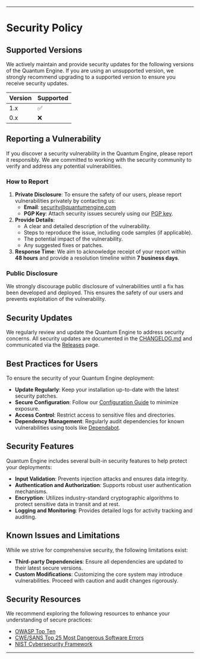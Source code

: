 
---

# Security Policy

## Supported Versions

We actively maintain and provide security updates for the following versions of the Quantum Engine. If you are using an unsupported version, we strongly recommend upgrading to a supported version to ensure you receive security updates.

| Version | Supported          |
|---------|--------------------|
| 1.x     | :white_check_mark: |
| 0.x     | :x:               |

## Reporting a Vulnerability

If you discover a security vulnerability in the Quantum Engine, please report it responsibly. We are committed to working with the security community to verify and address any potential vulnerabilities.

### How to Report

1. **Private Disclosure**: To ensure the safety of our users, please report vulnerabilities privately by contacting us:
   - **Email**: [security@quantumengine.com](mailto:security@quantumengine.com)
   - **PGP Key**: Attach security issues securely using our [PGP key](https://quantumengine.com/pgp-key).
2. **Provide Details**:
   - A clear and detailed description of the vulnerability.
   - Steps to reproduce the issue, including code samples (if applicable).
   - The potential impact of the vulnerability.
   - Any suggested fixes or patches.
3. **Response Time**: We aim to acknowledge receipt of your report within **48 hours** and provide a resolution timeline within **7 business days**.

### Public Disclosure

We strongly discourage public disclosure of vulnerabilities until a fix has been developed and deployed. This ensures the safety of our users and prevents exploitation of the vulnerability.

## Security Updates

We regularly review and update the Quantum Engine to address security concerns. All security updates are documented in the [CHANGELOG.md](https://github.com/tanm-sys/Quantum-Engine/blob/main/CHANGELOG.md) and communicated via the [Releases](https://github.com/tanm-sys/Quantum-Engine/releases) page.

## Best Practices for Users

To ensure the security of your Quantum Engine deployment:
- **Update Regularly**: Keep your installation up-to-date with the latest security patches.
- **Secure Configuration**: Follow our [Configuration Guide](https://github.com/tanm-sys/Quantum-Engine/wiki/Configuration-Guide) to minimize exposure.
- **Access Control**: Restrict access to sensitive files and directories.
- **Dependency Management**: Regularly audit dependencies for known vulnerabilities using tools like [Dependabot](https://github.com/dependabot).

## Security Features

Quantum Engine includes several built-in security features to help protect your deployments:
- **Input Validation**: Prevents injection attacks and ensures data integrity.
- **Authentication and Authorization**: Supports robust user authentication mechanisms.
- **Encryption**: Utilizes industry-standard cryptographic algorithms to protect sensitive data in transit and at rest.
- **Logging and Monitoring**: Provides detailed logs for activity tracking and auditing.

## Known Issues and Limitations

While we strive for comprehensive security, the following limitations exist:
- **Third-party Dependencies**: Ensure all dependencies are updated to their latest secure versions.
- **Custom Modifications**: Customizing the core system may introduce vulnerabilities. Proceed with caution and audit changes rigorously.

## Security Resources

We recommend exploring the following resources to enhance your understanding of secure practices:
- [OWASP Top Ten](https://owasp.org/www-project-top-ten/)
- [CWE/SANS Top 25 Most Dangerous Software Errors](https://cwe.mitre.org/top25/)
- [NIST Cybersecurity Framework](https://www.nist.gov/cyberframework)

---
